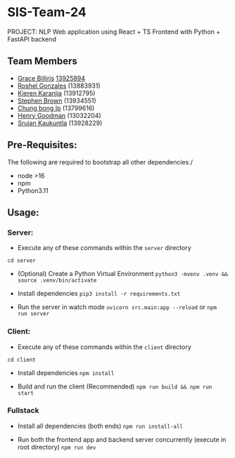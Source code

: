# SIS-Team-24

PROJECT: NLP
Web application using React + TS Frontend with Python + FastAPI backend

## Team Members
* [Grace Billiris](https://www.linkedin.com/in/grace-billiris/) [13925894](https://github.com/gracebilliris)
* [Roshel Gonzales](https://www.linkedin.com/in/roshelgonzales/) (13883931)
* [Kieren Karanjia]() (13912795)
* [Stephen Brown](https://github.com/SSBdevelopment) (13934551)
* [Chung bong Ip]() (13799616)
* [Henry Goodman](https://github.com/henrygoodman) (13032204)
* [Srujan Kaukuntla]() (13928229)

## Pre-Requisites:
The following are required to bootstrap all other dependencies./
- node >16
- npm
- Python3.11

## Usage:

### Server:

- Execute any of these commands within the `server` directory

`cd server`

- (Optional) Create a Python Virtual Environment
`python3 -mvenv .venv && source .venv/bin/activate`

- Install dependencies
`pip3 install -r requirements.txt`

- Run the server in watch mode
`uvicorn src.main:app --reload` or `npm run server`


### Client:

- Execute any of these commands within the `client` directory

`cd client`

- Install dependencies
`npm install`

- Build and run the client (Recommended)
`npm run build && npm run start`

### Fullstack

- Install all dependencies (both ends)
`npm run install-all`

- Run both the frontend app and backend server concurrently (execute in root directory)
`npm run dev`
